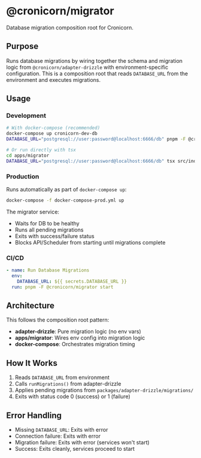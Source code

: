 # @cronicorn/migrator

Database migration composition root for Cronicorn.

## Purpose

Runs database migrations by wiring together the schema and migration logic from `@cronicorn/adapter-drizzle` with environment-specific configuration. This is a composition root that reads `DATABASE_URL` from the environment and executes migrations.

## Usage

### Development

```bash
# With docker-compose (recommended)
docker-compose up cronicorn-dev-db
DATABASE_URL="postgresql://user:password@localhost:6666/db" pnpm -F @cronicorn/migrator start

# Or run directly with tsx
cd apps/migrator
DATABASE_URL="postgresql://user:password@localhost:6666/db" tsx src/index.ts
```

### Production

Runs automatically as part of `docker-compose up`:

```bash
docker-compose -f docker-compose-prod.yml up
```

The migrator service:
- Waits for DB to be healthy
- Runs all pending migrations
- Exits with success/failure status
- Blocks API/Scheduler from starting until migrations complete

### CI/CD

```yaml
- name: Run Database Migrations
  env:
    DATABASE_URL: ${{ secrets.DATABASE_URL }}
  run: pnpm -F @cronicorn/migrator start
```

## Architecture

This follows the composition root pattern:

- **adapter-drizzle**: Pure migration logic (no env vars)
- **apps/migrator**: Wires env config into migration logic
- **docker-compose**: Orchestrates migration timing

## How It Works

1. Reads `DATABASE_URL` from environment
2. Calls `runMigrations()` from adapter-drizzle
3. Applies pending migrations from `packages/adapter-drizzle/migrations/`
4. Exits with status code 0 (success) or 1 (failure)

## Error Handling

- Missing `DATABASE_URL`: Exits with error
- Connection failure: Exits with error
- Migration failure: Exits with error (services won't start)
- Success: Exits cleanly, services proceed to start
